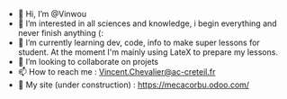 - 👋 Hi, I’m @Vinwou
- 👀 I’m interested in all sciences and knowledge, i begin everything and never finish anything (:
- 🌱 I’m currently learning dev, code, info to make super lessons for student. At the moment I'm mainly using LateX to prepare my lessons.
- 💞️ I’m looking to collaborate on projets
- 📫 How to reach me : Vincent.Chevalier@ac-creteil.fr	
- :vulcan_salute: My site (under construction) : https://mecacorbu.odoo.com/

<!---
Vinwou/Vinwou is a ✨ special ✨ repository because its `README.md` (this file) appears on your GitHub profile.
You can click the Preview link to take a look at your changes.
--->
